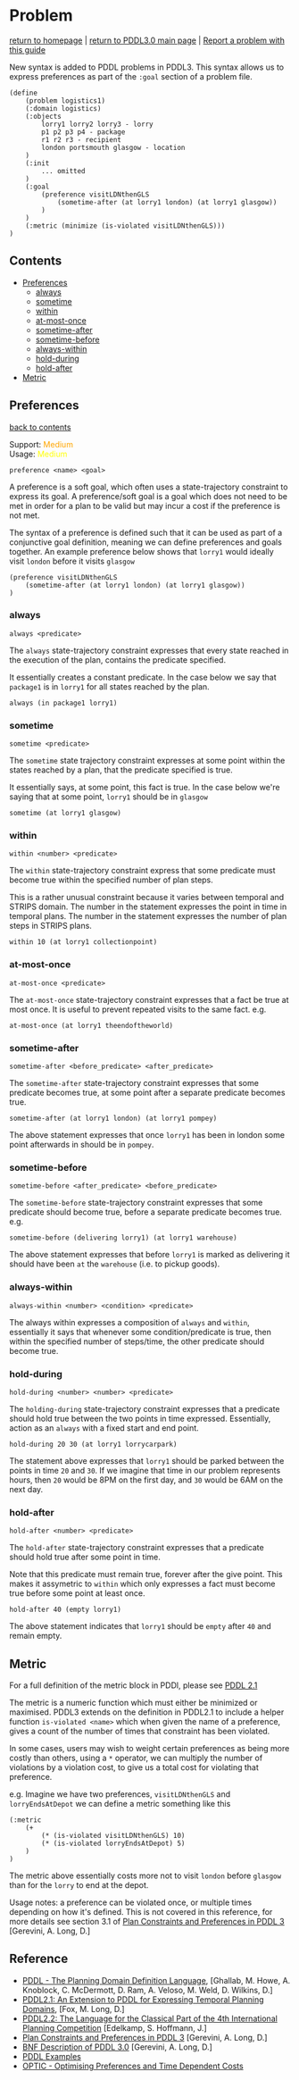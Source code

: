 # Problem
[return to homepage](../../readme.md) | [return to PDDL3.0 main page](./main.md) | [Report a problem with this guide](https://github.com/nergmada/pddl-reference/issues/new)

New syntax is added to PDDL problems in PDDL3. This syntax allows us to express preferences as part of the `:goal` section of a problem file.

```
(define
    (problem logistics1)
    (:domain logistics)
    (:objects
        lorry1 lorry2 lorry3 - lorry
        p1 p2 p3 p4 - package
        r1 r2 r3 - recipient
        london portsmouth glasgow - location
    )
    (:init
        ... omitted
    )
    (:goal
        (preference visitLDNthenGLS
            (sometime-after (at lorry1 london) (at lorry1 glasgow))
        )
    )
    (:metric (minimize (is-violated visitLDNthenGLS)))
)
```

## Contents
- [Preferences](#preferences)
    - [always](#always)
    - [sometime](#sometime)
    - [within](#within)
    - [at-most-once](#at-most-once)
    - [sometime-after](#sometime-after)
    - [sometime-before](#sometime-before)
    - [always-within](#always-within)
    - [hold-during](#hold-during)
    - [hold-after](#hold-after)
- [Metric](#metric)
## Preferences
[back to contents](#contents)

Support: <span style="color:orange">Medium</span>  
Usage: <span style="color:yellow">Medium</span>

`preference <name> <goal>`

A preference is a soft goal, which often uses a state-trajectory constraint to express its goal. A preference/soft goal is a goal which does not need to be met in order for a plan to be valid but may incur a cost if the preference is not met.

The syntax of a preference is defined such that it can be used as part of a conjunctive goal definition, meaning we can define preferences and goals together. An example preference below shows that `lorry1` would ideally visit `london` before it visits `glasgow`

```
(preference visitLDNthenGLS
    (sometime-after (at lorry1 london) (at lorry1 glasgow))
)
```

### always

`always <predicate>`

The `always` state-trajectory constraint expresses that every state reached in the execution of the plan, contains the predicate specified. 

It essentially creates a constant predicate. In the case below we say that `package1` is in `lorry1` for all states reached by the plan. 

`always (in package1 lorry1)`

### sometime

`sometime <predicate>`

The `sometime` state trajectory constraint expresses at some point within the states reached by a plan, that the predicate specified is true.

It essentially says, at some point, this fact is true. In the case below we're saying that at some point, `lorry1` should be in `glasgow`

`sometime (at lorry1 glasgow)`

### within

`within <number> <predicate>`

The `within` state-trajectory constraint express that some predicate must become true within the specified number of plan steps. 

This is a rather unusual constraint because it varies between temporal and STRIPS domain. The number in the statement expresses the point in time in temporal plans. The number in the statement expresses the number of plan steps in STRIPS plans.

`within 10 (at lorry1 collectionpoint)`

### at-most-once

`at-most-once <predicate>`

The `at-most-once` state-trajectory constraint expresses that a fact be true at most once. It is useful to prevent repeated visits to the same fact. e.g.

`at-most-once (at lorry1 theendoftheworld)`
### sometime-after
`sometime-after <before_predicate> <after_predicate>`

The `sometime-after` state-trajectory constraint expresses that some predicate becomes true, at some point after a separate predicate becomes true.

`sometime-after (at lorry1 london) (at lorry1 pompey)`

The above statement expresses that once `lorry1` has been in london some point afterwards in should be in `pompey`.

### sometime-before
`sometime-before <after_predicate> <before_predicate>`

The `sometime-before` state-trajectory constraint expresses that some predicate should become true, before a separate predicate becomes true. e.g.

`sometime-before (delivering lorry1) (at lorry1 warehouse)`

The above statement expresses that before `lorry1` is marked as delivering it should have been `at` the `warehouse` (i.e. to pickup goods).

### always-within
`always-within <number> <condition> <predicate>`

The always within expresses a composition of `always` and `within`, essentially it says that whenever some condition/predicate is true, then within the specified number of steps/time, the other predicate should become true.

### hold-during
`hold-during <number> <number> <predicate>`

The `holding-during` state-trajectory constraint expresses that a predicate should hold true between the two points in time expressed. Essentially, action as an `always` with a fixed start and end point.

`hold-during 20 30 (at lorry1 lorrycarpark)`

The statement above expresses that `lorry1` should be parked between the points in time `20` and `30`. If we imagine that time in our problem represents hours, then `20` would be 8PM on the first day, and `30` would be 6AM on the next day. 

### hold-after

`hold-after <number> <predicate>`

The `hold-after` state-trajectory constraint expresses that a predicate should hold true after some point in time.

Note that this predicate must remain true, forever after the give point. This makes it assymetric to `within` which only expresses a fact must become true before some point at least once.

`hold-after 40 (empty lorry1)`

The above statement indicates that `lorry1` should be `empty` after `40` and remain empty.

## Metric
For a full definition of the metric block in PDDl, please see [PDDL 2.1](../PDDL2.1/problem.md#metric)

The metric is a numeric function which must either be minimized or maximised. PDDL3 extends on the definition in PDDL2.1 to include a helper function `is-violated <name>` which when given the name of a preference, gives a count of the number of times that constraint has been violated.

In some cases, users may wish to weight certain preferences as being more costly than others, using a `*` operator, we can multiply the number of violations by a violation cost, to give us a total cost for violating that preference.

e.g. Imagine we have two preferences, `visitLDNthenGLS` and `lorryEndsAtDepot` we can define a metric something like this

```
(:metric
    (+ 
        (* (is-violated visitLDNthenGLS) 10) 
        (* (is-violated lorryEndsAtDepot) 5)
    )
)
```
The metric above essentially costs more not to visit `london` before `glasgow` than for the `lorry` to end at the depot.

Usage notes: a preference can be violated once, or multiple times depending on how it's defined. This is not covered in this reference, for more details see section 3.1 of [Plan Constraints and Preferences in PDDL 3](http://www.cs.yale.edu/homes/dvm/papers/pddl-ipc5.pdf) [Gerevini, A. Long, D.]

## Reference
- [PDDL - The Planning Domain Definition Language](http://www.cs.cmu.edu/~mmv/planning/readings/98aips-PDDL.pdf), [Ghallab, M. Howe, A. Knoblock, C. McDermott, D. Ram, A. Veloso, M. Weld, D. Wilkins, D.]
- [PDDL2.1: An Extension to PDDL for Expressing Temporal Planning Domains](https://jair.org/index.php/jair/article/view/10352/24759), [Fox, M. Long, D.]
- [PDDL2.2: The Language for the Classical Part of the 4th International Planning Competition](https://pdfs.semanticscholar.org/4b3c/0706d2673d817cc7c33e580858e65b134ba2.pdf) [Edelkamp, S. Hoffmann, J.]
- [Plan Constraints and Preferences in PDDL 3](http://www.cs.yale.edu/homes/dvm/papers/pddl-ipc5.pdf) [Gerevini, A. Long, D.]
- [BNF Description of PDDL 3.0](http://cs-www.cs.yale.edu/homes/dvm/papers/pddl-bnf.pdf) [Gerevini, A. Long, D.]
- [PDDL Examples](https://github.com/yarox/pddl-examples)
- [OPTIC - Optimising Preferences and Time Dependent Costs](https://nms.kcl.ac.uk/planning/software/optic.html)
